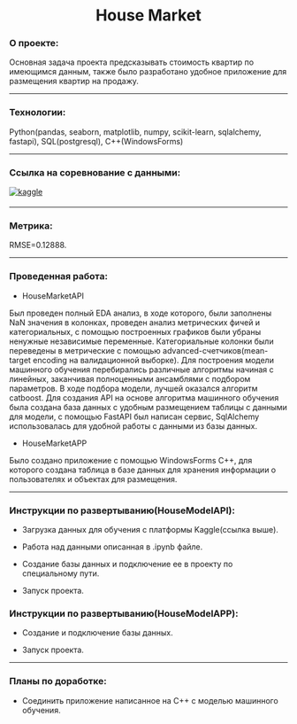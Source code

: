 <div align="center">
<h1>
  House Market
</h1>
</div>

### О проекте:
<div>
  Основная задача проекта предсказывать стоимость квартир по имеющимся данным, также было разработано удобное приложение для размещения квартир на продажу.
</div>

---

### Технологии:
<div>
  Python(pandas, seaborn, matplotlib, numpy, scikit-learn, sqlalchemy, fastapi), SQL(postgresql), C++(WindowsForms)
</div>

---

### Ссылка на соревнование с данными:
<div>
  <a href="https://www.kaggle.com/competitions/house-prices-advanced-regression-techniques/data" target="_blank">
    <img src=https://img.shields.io/badge/kaggle-%2344BAE8.svg?&style=for-the-badge&logo=kaggle&logoColor=white alt=kaggle style="margin-bottom: 5px;" />
  </a> 
</div>

---

### Метрика: 
<div>
  RMSE=0.12888.
</div>

---

### Проведенная работа:
<div>
  
  -  HouseMarketAPI
  
  Был проведен полный EDA анализ, в ходе которого, были заполнены NaN значения в колонках, проведен анализ метрических фичей и категориальных, с помощью построенных графиков были убраны ненужные независимые переменные. Категориальные колонки были переведены в метрические с помощью advanced-счетчиков(mean-target encoding на валидационной выборке). Для построения модели машинного обучения перебирались различные алгоритмы начиная с линейных, заканчивая полноценными ансамблями с подбором параметров. В ходе подбора модели, лучшей оказался алгоритм catboost. Для создания API на основе алгоритма машинного обучения была создана база данных с удобным размещением таблицы с данными для модели, с помощью FastAPI был написан сервис, SqlAlchemy использовалась для удобной работы с данными из базы данных.

  -  HouseMarketAPP

  Было создано приложение с помощью WindowsForms C++, для которого создана таблица в базе данных для хранения информации о пользователях и объектах для размещения.
</div>

---

### Инструкции по развертыванию(HouseModelAPI):
<div>
  
  -  Загрузка данных для обучения с платформы Kaggle(ссылка выше).
  
  -  Работа над данными описанная в .ipynb файле.
  
  -  Создание базы данных и подключение ее в проекту по специальному пути.
  
  -  Запуск проекта.
</div>


### Инструкции по развертыванию(HouseModelAPP):
<div>
  
  -  Создание и подключение базы данных.
  
  -  Запуск проекта.
</div>

---

### Планы по доработке:
<div>
  
  - Соединить приложение написанное на C++ с моделью машинного обучения.
</div>
